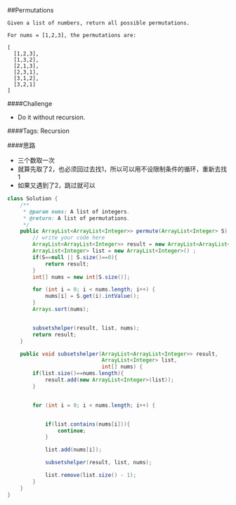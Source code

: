 ##Permutations

	Given a list of numbers, return all possible permutations.

	For nums = [1,2,3], the permutations are:

	[
	  [1,2,3],
	  [1,3,2],
	  [2,1,3],
	  [2,3,1],
	  [3,1,2],
	  [3,2,1]
	]

####Challenge
- Do it without recursion.

####Tags: Recursion

####思路
- 三个数取一次
- 就算先取了2，也必须回过去找1，所以可以用不设限制条件的循环，重新去找1
- 如果又遇到了2，跳过就可以




```java
class Solution {
    /**
     * @param nums: A list of integers.
     * @return: A list of permutations.
     */
    public ArrayList<ArrayList<Integer>> permute(ArrayList<Integer> S) {
		// write your code here
		ArrayList<ArrayList<Integer>> result = new ArrayList<ArrayList<Integer>>();
		ArrayList<Integer> list = new ArrayList<Integer>() ;
		if(S==null || S.size()==0){
			return result;
		}
		int[] nums = new int[S.size()];

		for (int i = 0; i < nums.length; i++) {
			nums[i] = S.get(i).intValue();
		}
		Arrays.sort(nums);


		subsetshelper(result, list, nums);
		return result;
	}

	public void subsetshelper(ArrayList<ArrayList<Integer>> result,
	                          ArrayList<Integer> list,
	                          int[] nums) {
		if(list.size()==nums.length){
			result.add(new ArrayList<Integer>(list));
		}


		for (int i = 0; i < nums.length; i++) {


			if(list.contains(nums[i])){
				continue;
			}

			list.add(nums[i]);

			subsetshelper(result, list, nums);

			list.remove(list.size() - 1);
		}
	}
}
```
